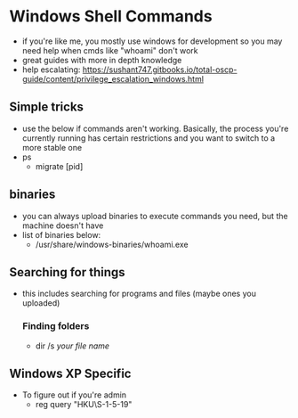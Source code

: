 
# Windows Shell Commands
- if you're like me, you mostly use windows for development so you may need help when cmds like "whoami" don't work
- great guides with more in depth knowledge
- help escalating: https://sushant747.gitbooks.io/total-oscp-guide/content/privilege_escalation_windows.html

## Simple tricks
  - use the below if commands aren't working.  Basically, the process you're currently running has certain restrictions and you want to switch to a more stable one
  - ps
    - migrate [pid]

## binaries
  - you can always upload binaries to execute commands you need, but the machine doesn't have
  - list of binaries below:
    - /usr/share/windows-binaries/whoami.exe

## Searching for things
- this includes searching for programs and files (maybe ones you uploaded)

  ### Finding folders
    - dir /s *your file name*

## Windows XP Specific
  - To figure out if you're admin
    - reg query "HKU\S-1-5-19"
